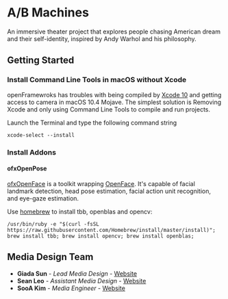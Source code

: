 # A/B Machines

An immersive theater project that explores people chasing American dream and their self-identity, inspired by Andy Warhol and his philosophy.

## Getting Started

### Install Command Line Tools in macOS without Xcode

openFramewroks has troubles with being compiled by [Xcode 10](https://forum.openframeworks.cc/t/xcode-10-0-build-errors/30447/6) and getting access to camera in macOS 10.4 Mojave. The simplest solution is Removing Xcode and only using Command Line Tools to compile and run projects.

Launch the Terminal and type the following command string

```
xcode-select --install
```

### Install Addons

#### ofxOpenPose

[ofxOpenFace](https://github.com/antimodular/ofxOpenFace/tree/quick) is a toolkit wrapping [OpenFace](https://github.com/TadasBaltrusaitis/OpenFace). It's capable of facial landmark detection, head pose estimation, facial action unit recognition, and eye-gaze estimation.

Use [homebrew](https://brew.sh) to install tbb, openblas and opencv:

```
/usr/bin/ruby -e "$(curl -fsSL https://raw.githubusercontent.com/Homebrew/install/master/install)"; brew install tbb; brew install opencv; brew install openblas;
```








## Media Design Team
* **Giada Sun** - *Lead Media Design* - [Website](http://giadasun.com)
* **Sean Leo** - *Assistant Media Design* - [Website](https://www.seanbyrumleo.com/)
* **SooA Kim** - *Media Engineer* - [Website](https://www.sooakim.com/)
